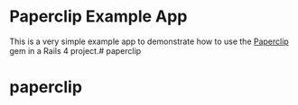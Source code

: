 # Paperclip Example App

This is a very simple example app to demonstrate how to use the 
[Paperclip](https://github.com/thoughtbot/paperclip) gem in a Rails 4 project.# paperclip
# paperclip
